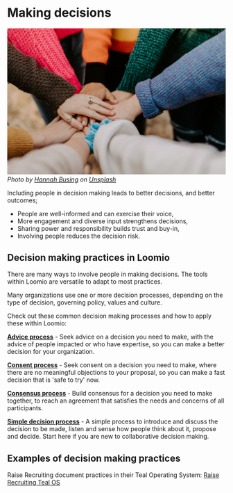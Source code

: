 # Making decisions

![](hannah-busing-Zyx1bK9mqmA-unsplash.jpg)
*Photo by <a href="https://unsplash.com/@hannahbusing?utm_source=unsplash&utm_medium=referral&utm_content=creditCopyText">Hannah Busing</a> on <a href="https://unsplash.com/s/photos/group-decision-making?utm_source=unsplash&utm_medium=referral&utm_content=creditCopyText">Unsplash</a>*

Including people in decision making leads to better decisions, and better outcomes;
- People are well-informed and can exercise their voice,
- More engagement and diverse input strengthens decisions, 
- Sharing power and responsibility builds trust and buy-in, 
- Involving people reduces the decision risk.

## Decision making practices in Loomio

There are many ways to involve people in making decisions. The tools within Loomio are versatile to adapt to most practices.

Many organizations use one or more decision processes, depending on the type of decision, governing policy, values and culture.  

Check out these common decision making processes and how to apply these within Loomio:
 
**[Advice process](https://help.loomio.com/en/guides/advice_process/index.html)** - Seek advice on a decision you need to make, with the advice of people impacted or who have expertise, so you can make a better decision for your organization.

**[Consent process](https://help.loomio.com/en/guides/consent_process/index.html)** - Seek consent on a decision you need to make, where there are no meaningful objections to your proposal, so you can make a fast decision that is 'safe to try' now.

**[Consensus process](https://help.loomio.com/en/guides/consensus_process/index.html)** - Build consensus for a decision you need to make together, to reach an agreement that satisfies the needs and concerns of all participants.

**[Simple decision process](https://help.loomio.com/en/user_manual/polls/decisions/index.html)** - A simple process to introduce and discuss the decision to be made, listen and sense how people think about it, propose and decide. Start here if you are new to collaborative decision making.

## Examples of decision making practices

Raise Recruiting document practices in their Teal Operating System: [Raise Recruiting Teal OS](https://teal.raiserecruiting.com/)

